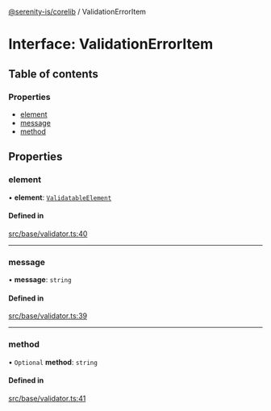 [@serenity-is/corelib](../README.md) / ValidationErrorItem

# Interface: ValidationErrorItem

## Table of contents

### Properties

- [element](ValidationErrorItem.md#element)
- [message](ValidationErrorItem.md#message)
- [method](ValidationErrorItem.md#method)

## Properties

### element

• **element**: [`ValidatableElement`](ValidatableElement.md)

#### Defined in

[src/base/validator.ts:40](https://github.com/serenity-is/serenity/blob/master/packages/corelib/src/base/validator.ts#L40)

___

### message

• **message**: `string`

#### Defined in

[src/base/validator.ts:39](https://github.com/serenity-is/serenity/blob/master/packages/corelib/src/base/validator.ts#L39)

___

### method

• `Optional` **method**: `string`

#### Defined in

[src/base/validator.ts:41](https://github.com/serenity-is/serenity/blob/master/packages/corelib/src/base/validator.ts#L41)
